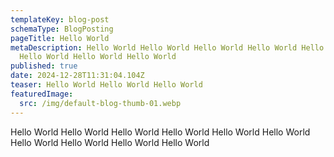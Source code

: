 ```yaml
---
templateKey: blog-post
schemaType: BlogPosting
pageTitle: Hello World
metaDescription: Hello World Hello World Hello World Hello World Hello World
  Hello World Hello World Hello World
published: true
date: 2024-12-28T11:31:04.104Z
teaser: Hello World Hello World Hello World
featuredImage:
  src: /img/default-blog-thumb-01.webp
---
```

Hello World Hello World Hello World Hello World Hello World Hello World Hello World Hello World Hello World Hello World
